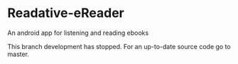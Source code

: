 # Readative-eReader
An android app for listening and reading ebooks

This branch development has stopped.
For an up-to-date source code go to master.

